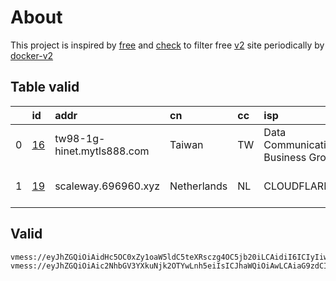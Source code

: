 
# About

This project is inspired by [free](https://github.com/freefq/free) and [check](https://github.com/yeahwu/check) to filter free [v2](https://github.com/v2fly/v2ray-core) site periodically by [docker-v2](https://hub.docker.com/r/v2ray/official)

    

## Table valid
|    | id                   | addr                       | cn          | cc   | isp                               | ip                     | chatgpt          |
|---:|:---------------------|:---------------------------|:------------|:-----|:----------------------------------|:-----------------------|:-----------------|
|  0 | [16](config/16.json) | tw98-1g-hinet.mytls888.com | Taiwan      | TW   | Data Communication Business Group | 61.224.78.45           | Yes (Region: TW) |
|  1 | [19](config/19.json) | scaleway.696960.xyz        | Netherlands | NL   | CLOUDFLARENET                     | 2a09:bac1:5560::20a:2a | Yes (Region: NL) |

## Valid
```
vmess://eyJhZGQiOiAidHc5OC0xZy1oaW5ldC5teXRsczg4OC5jb20iLCAidiI6ICIyIiwgInBzIjogImdpdGh1Yi5jb20vZnJlZWZxIC0gXHU1M2YwXHU2ZTdlXHU3NzAxXHU1M2YwXHU0ZTJkXHU1ZTAyXHU0ZTJkXHU1MzRlXHU3NTM1XHU0ZmUxIDE2IiwgInBvcnQiOiA1NTQsICJpZCI6ICIyMGU4YjU4MC0zYzExLTMwMTctYTg0MC1lYjYyNGI0ODMzMjQiLCAiYWlkIjogIjAiLCAibmV0IjogInRjcCIsICJ0eXBlIjogIiIsICJob3N0IjogIiIsICJwYXRoIjogIi8iLCAidGxzIjogIiJ9
vmess://eyJhZGQiOiAic2NhbGV3YXkuNjk2OTYwLnh5eiIsICJhaWQiOiAwLCAiaG9zdCI6ICJzY2FsZXdheS42OTY5NjAueHl6IiwgImlkIjogImUzNTdjZDYzLWYxYTUtNGM4ZS1jNDJlLTI2ZGExMTIwN2ZlZSIsICJuZXQiOiAid3MiLCAicGF0aCI6ICIvcm9vdC8iLCAicG9ydCI6IDQ0MywgInBzIjogImdpdGh1Yi5jb20vZnJlZWZxIC0gXHU3ZjhlXHU1NmZkQ2xvdWRGbGFyZVx1ODI4Mlx1NzBiOSAxOSIsICJ0bHMiOiAidGxzIiwgInR5cGUiOiAiYXV0byIsICJzZWN1cml0eSI6ICJhdXRvIiwgInNraXAtY2VydC12ZXJpZnkiOiB0cnVlLCAic25pIjogIiJ9
```


